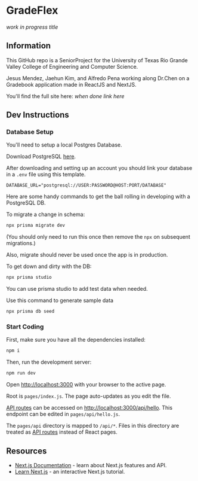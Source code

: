 # GradeFlex

_work in progress title_

## Information

This GitHub repo is a SeniorProject for the University of Texas Rio Grande Valley College of Engineering and Computer Science.

Jesus Mendez, Jaehun Kim, and Alfredo Pena working along Dr.Chen on a Gradebook application made in ReactJS and NextJS.

You'll find the full site here: _when done link here_

## Dev Instructions

### Database Setup

You'll need to setup a local Postgres Database.

Download PostgreSQL [here](https://www.postgresql.org/).

After downloading and setting up an account you should link your database in a `.env` file using this template.

```env
DATABASE_URL="postgresql://USER:PASSWORD@HOST:PORT/DATABASE"
```

Here are some handy commands to get the ball rolling in developing with a PostgreSQL DB.

To migrate a change in schema:

```bash
npx prisma migrate dev
```

(You should only need to run this once then remove the `npx` on subsequent migrations.)

Also, migrate should never be used once the app is in production.

To get down and dirty with the DB:

```bash
npx prisma studio
```

You can use prisma studio to add test data when needed.

Use this command to generate sample data
```bash
npx prisma db seed  
```

### Start Coding

First, make sure you have all the dependencies installed:

```bash
npm i
```

Then, run the development server:

```bash
npm run dev
```

Open [http://localhost:3000](http://localhost:3000) with your browser to the active page.

Root is `pages/index.js`. The page auto-updates as you edit the file.

[API routes](https://nextjs.org/docs/api-routes/introduction) can be accessed on [http://localhost:3000/api/hello](http://localhost:3000/api/hello). This endpoint can be edited in `pages/api/hello.js`.

The `pages/api` directory is mapped to `/api/*`. Files in this directory are treated as [API routes](https://nextjs.org/docs/api-routes/introduction) instead of React pages.

## Resources

- [Next.js Documentation](https://nextjs.org/docs) - learn about Next.js features and API.
- [Learn Next.js](https://nextjs.org/learn) - an interactive Next.js tutorial.
